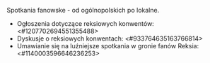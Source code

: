 Spotkania fanowske - od ogólnopolskich po lokalne.
- Ogłoszenia dotyczące reksiowych konwentów: <#1207702694551355488>
- Dyskusje o reksiowych konwentach: <#933764635163766814>
- Umawianie się na luźniejsze spotkania w gronie fanów Reksia: <#1140003596646236253>
